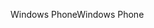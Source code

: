 <span data-ttu-id="06a76-101">Windows Phone</span><span class="sxs-lookup"><span data-stu-id="06a76-101">Windows Phone</span></span>